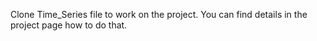 Clone Time_Series file to work on the project. You can find details in the project page how to do that.
